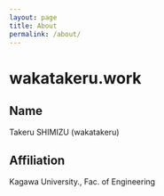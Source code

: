 ```yaml
---
layout: page
title: About
permalink: /about/
---
```


# wakatakeru.work

## Name
Takeru SHIMIZU (wakatakeru)

## Affiliation
Kagawa University., Fac. of Engineering

## 